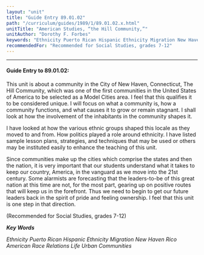 ```yaml
---
layout: "unit"
title: "Guide Entry 89.01.02"
path: "/curriculum/guides/1989/1/89.01.02.x.html"
unitTitle: "American Studies, “the Hill Community,”"
unitAuthor: "Dorothy F. Forbes"
keywords: "Ethnicity Puerto Rican Hispanic Ethnicity Migration New Haven Rico American Race Relations Life Urban Communities"
recommendedFor: "Recommended for Social Studies, grades 7-12"
---
```

<body>
<hr/>
<h4>
Guide Entry to 89.01.02:
</h4>
This unit is about a community in the City of New Haven, Connecticut, The Hill Community, which was one of the first communities in the United States of America to be selected as a Model Cities area. I feel that this qualifies it to be considered unique. I will focus on what a community is, how a community functions, and what causes it to grow or remain stagnant. I shall look at how the involvement of the inhabitants in the community shapes it.
<p>
I have looked at how the various ethnic groups shaped this locale as they moved to and from. How politics played a role around ethnicity. I have listed sample lesson plans, strategies, and techniques that may be used or others may be instituted easily to enhance the teaching of this unit.
</p>
<p>
Since communities make up the cities which comprise the states and then the nation, it is very important that our students understand what it takes to keep our country, America, in the vanguard as we move into the 21st century. Some alarmists are forecasting that the leaders-to-be of this great nation at this time are not, for the most part, gearing up on positive routes that will keep us in the forefront. Thus we need to begin to get our future leaders back in the spirit of pride and feeling ownership. I feel that this unit is one step in that direction.
</p>
<p>
(Recommended for Social Studies, grades 7-12)
</p>
<p>
<b>
<i>
Key Words
</i>
</b>
<br/>
</p>
<p>
<i>
Ethnicity Puerto Rican Hispanic Ethnicity Migration New Haven Rico American Race Relations Life Urban Communities
</i>
</p>
</body>